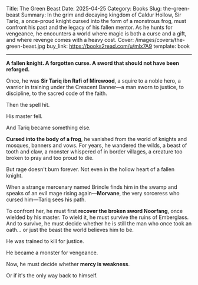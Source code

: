 Title: The Green Beast
Date: 2025-04-25
Category: Books
Slug: the-green-beast
Summary: In the grim and decaying kingdom of Caldur Hollow, Sir Tariq, a once-proud knight cursed into the form of a monstrous frog, must confront his past and the legacy of his fallen mentor. As he hunts for vengeance, he encounters a world where magic is both a curse and a gift, and where revenge comes with a heavy cost.
Cover: /images/covers/the-green-beast.jpg
buy_link: https://books2read.com/u/mlx7A9
template: book

---

**A fallen knight. A forgotten curse. A sword that should not have been reforged.**

Once, he was **Sir Tariq ibn Rafi of Mirewood**, a squire to a noble hero, a warrior in training under the Crescent Banner—a man sworn to justice, to discipline, to the sacred code of the faith.

Then the spell hit.

His master fell.

And Tariq became something else.

**Cursed into the body of a frog**, he vanished from the world of knights and mosques, banners and vows. For years, he wandered the wilds, a beast of tooth and claw, a monster whispered of in border villages, a creature too broken to pray and too proud to die.

But rage doesn't burn forever. Not even in the hollow heart of a fallen knight.

When a strange mercenary named Brindle finds him in the swamp and speaks of an evil mage rising again—**Morvane**, the very sorceress who cursed him—Tariq sees his path.

To confront her, he must first **recover the broken sword Noorfang**, once wielded by his master. To wield it, he must survive the ruins of Emberglass. And to survive, he must decide whether he is still the man who once took an oath... or just the beast the world believes him to be.

He was trained to kill for justice.

He became a monster for vengeance.

Now, he must decide whether **mercy is weakness**. 

Or if it's the only way back to himself.